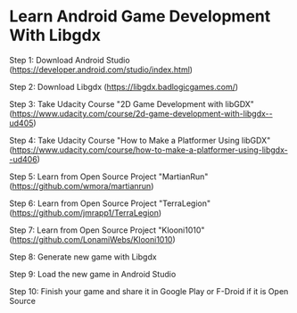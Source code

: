 # Learn Android Game Development With Libgdx

Step 1: Download Android Studio (https://developer.android.com/studio/index.html)

Step 2: Download Libgdx (https://libgdx.badlogicgames.com/)

Step 3: Take Udacity Course "2D Game Development with libGDX" (https://www.udacity.com/course/2d-game-development-with-libgdx--ud405)

Step 4: Take Udacity Course "How to Make a Platformer Using libGDX" (https://www.udacity.com/course/how-to-make-a-platformer-using-libgdx--ud406)

Step 5: Learn from Open Source Project "MartianRun" (https://github.com/wmora/martianrun)

Step 6: Learn from Open Source Project "TerraLegion" (https://github.com/jmrapp1/TerraLegion)

Step 7: Learn from Open Source Project "Klooni1010" (https://github.com/LonamiWebs/Klooni1010)

Step 8: Generate new game with Libgdx

Step 9: Load the new game in Android Studio

Step 10: Finish your game and share it in Google Play or F-Droid if it is Open Source
